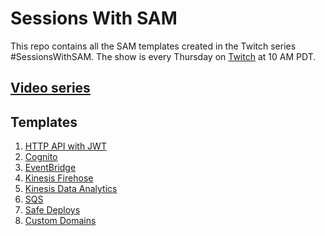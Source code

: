 <!-- Copyright 2020 Amazon.com, Inc. or its affiliates. All Rights Reserved.
SPDX-License-Identifier: MIT-0
//
Permission is hereby granted, free of charge, to any person obtaining a copy of this
software and associated documentation files (the "Software"), to deal in the Software
without restriction, including without limitation the rights to use, copy, modify,
merge, publish, distribute, sublicense, and/or sell copies of the Software, and to
permit persons to whom the Software is furnished to do so.
//
THE SOFTWARE IS PROVIDED "AS IS", WITHOUT WARRANTY OF ANY KIND, EXPRESS OR IMPLIED,
INCLUDING BUT NOT LIMITED TO THE WARRANTIES OF MERCHANTABILITY, FITNESS FOR A
PARTICULAR PURPOSE AND NONINFRINGEMENT. IN NO EVENT SHALL THE AUTHORS OR COPYRIGHT
HOLDERS BE LIABLE FOR ANY CLAIM, DAMAGES OR OTHER LIABILITY, WHETHER IN AN ACTION
OF CONTRACT, TORT OR OTHERWISE, ARISING FROM, OUT OF OR IN CONNECTION WITH THE
SOFTWARE OR THE USE OR OTHER DEALINGS IN THE SOFTWARE. -->

# Sessions With SAM

This repo contains all the SAM templates created in the Twitch series #SessionsWithSAM. The show is every Thursday on [Twitch](https://twitch.tv/aws) at 10 AM PDT.

## [Video series](https://slip.link/sws-vids)

## Templates
1. [HTTP API with JWT](./http-api/README.md)
1. [Cognito](./cognito/README.md)
1. [EventBridge](./eventbridge/README.md)
1. [Kinesis Firehose](./kinesis-firehose/README.md)
1. [Kinesis Data Analytics](./kinesis-firehose/README.md)
1. [SQS](./sqs/README.md)
1. [Safe Deploys](./safe-deploys/README.md)
1. [Custom Domains](./custom-domains/README.md)
